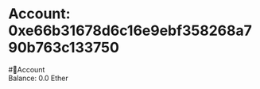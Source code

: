 
Account: 0xe66b31678d6c16e9ebf358268a790b763c133750
===================================================
  
#📜Account  
Balance: 0.0 Ether